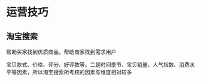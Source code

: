 # 运营技巧

## 淘宝搜索

帮助买家找到优质商品，帮助商家找到需求用户

宝贝款式、价格、评分、好评数等。二是时间季节、宝贝销量、人气指数、消费水平等因素，所以淘宝搜索所考核的因素与维度相对较多